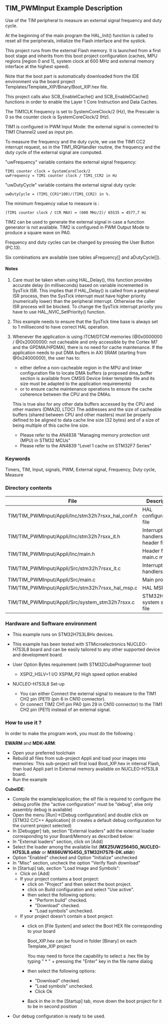 ## <b>TIM_PWMInput Example Description</b>

Use of the TIM peripheral to measure an external signal frequency and
duty cycle.

At the beginning of the main program the HAL_Init() function is called to reset
all the peripherals, initialize the Flash interface and the systick.

This project runs from the external Flash memory. It is launched from a first boot stage and inherits from this boot project
configuration (caches, MPU regions [region 0 and 1], system clock at 600 MHz and external memory interface at the highest speed).

Note that the boot part is automatically downloaded from the IDE environment via the board project Templates/Template_XIP/Binary/Boot_XIP.hex file.

This project calls also SCB_EnableICache() and SCB_EnableDCache() functions in order to enable
the Layer 1 Core Instruction and Data Caches.

The TIM1CLK frequency is set to SystemCoreClock/2 (Hz), the Prescaler is 0 so the
counter clock is SystemCoreClock/2 (Hz).

TIM1 is configured in PWM Input Mode: the external signal is connected to
TIM1 Channel2 used as input pin.

To measure the frequency and the duty cycle, we use the TIM1 CC2 interrupt request,
so in the TIM1_IRQHandler routine, the frequency and the duty cycle of the external
signal are computed.

"uwFrequency" variable contains the external signal frequency:

    TIM1 counter clock = SystemCoreClock/2
    uwFrequency = TIM1 counter clock / TIM1_CCR2 in Hz

"uwDutyCycle" variable contains the external signal duty cycle:

    uwDutyCycle = (TIM1_CCR1*100)/(TIM1_CCR2) in %.

The minimum frequency value to measure is :

    (TIM1 counter clock / CCR MAX) = (600 MHz/2)/ 65535 = 4577,7 Hz

TIM2 can be used to generate the external signal in case a function generator
is not available. TIM2 is configured in PWM Output Mode to produce a square wave on PA0.

Frequency and duty cycles can be changed by pressing the User Button (PC.13).

Six combinations are available (see tables aFrequency[] and aDutyCycle[]).

#### <b>Notes</b>

 1. Care must be taken when using HAL_Delay(), this function provides accurate delay (in milliseconds)
    based on variable incremented in SysTick ISR. This implies that if HAL_Delay() is called from
    a peripheral ISR process, then the SysTick interrupt must have higher priority (numerically lower)
    than the peripheral interrupt. Otherwise the caller ISR process will be blocked.
    To change the SysTick interrupt priority you have to use HAL_NVIC_SetPriority() function.

 2. This example needs to ensure that the SysTick time base is always set to 1 millisecond
    to have correct HAL operation.

 3. Whenever the application is using ITCM/DTCM memories (@0x0000000 / @0x20000000: not cacheable and only accessible
    by the Cortex M7 and the GPDMA/HPDMA), there is no need for cache maintenance.
    If the application needs to put DMA buffers in AXI SRAM (starting from @0x24000000), the user has to:
    - either define a non-cacheable region in the MPU and linker configuration file to locate DMA buffers
      (a proposed dma_buffer section is available from CMSIS Device linker template file and its size must
      be adapted to the application requirements)
    - or to ensure cache maintenance operations to ensure the cache coherence between the CPU and the DMAs.

    This is true also for any other data buffers accessed by the CPU and other masters (DMA2D, LTDC)
    The addresses and the size of cacheable buffers (shared between CPU and other masters)
    must be properly defined to be aligned to data cache line size (32 bytes) and of a size of being multiple
    of this cache line size.
    - Please refer to the AN4838 "Managing memory protection unit (MPU) in STM32 MCUs"
    - Please refer to the AN4839 "Level 1 cache on STM32F7 Series"

### <b>Keywords</b>

Timers, TIM, Input, signals, PWM, External signal, Frequency, Duty cycle, Measure

### <b>Directory contents</b>

File | Description
 --- | ---
  TIM/TIM_PWMInput/Appli/Inc/stm32h7rsxx_hal_conf.h  | HAL configuration file
  TIM/TIM_PWMInput/Appli/Inc/stm32h7rsxx_it.h        | Interrupt handlers header file
  TIM/TIM_PWMInput/Appli/Inc/main.h                  | Header for main.c module
  TIM/TIM_PWMInput/Appli/Src/stm32h7rsxx_it.c        | Interrupt handlers
  TIM/TIM_PWMInput/Appli/Src/main.c                  | Main program
  TIM/TIM_PWMInput/Appli/Src/stm32h7rsxx_hal_msp.c   | HAL MSP file
  TIM/TIM_PWMInput/Appli/Src/system_stm32h7rsxx.c    | STM32H7RSxx system source file


### <b>Hardware and Software environment</b>

  - This example runs on STM32H7S3L8Hx devices.

  - This example has been tested with STMicroelectronics NUCLEO-H7S3L8
    board and can be easily tailored to any other supported device
    and development board.

  - User Option Bytes requirement (with STM32CubeProgrammer tool)

    - XSPI2_HSLV=1     I/O XSPIM_P2 High speed option enabled

  - NUCLEO-H7S3L8 Set-up
    - You can either Connect the external signal to measure to the TIM1 CH2 pin (PE11) (pin 6 in CN10 connector).
    - Or connect TIM2 CH1 pin PA0 (pin 29 in CN10 connector) to the TIM1 CH2 pin (PE11) instead of an external signal.


### <b>How to use it ?</b>

In order to make the program work, you must do the following :

**EWARM** and **MDK-ARM**:

 - Open your preferred toolchain
 - Rebuild all files from sub-project Appli and load your images into memories: This sub-project will first load Boot_XIP.hex in internal Flash,
   than load Appli part in External memory available on NUCLEO-H7S3L8 board.
 - Run the example

**CubeIDE**:

 - Compile the example/application; the elf file is required to configure the debug profile (the "active configuration" must be "debug", else only assembly debug is available)
 - Open the menu [Run]->[Debug configuration] and double click on  [STM32 C/C++ Application] (it creates a default debug configuration for the current project selected)
 - In [Debugger] tab, section "External  loaders" add the external loader corresponding to your Board/Memory as described below:
 - In "External loaders" section, click on [Add]
 - Select the loader among the available list (**MX25UW25645G_NUCLEO-H7S3L8.stldr** or **MX66UW1G45G_STM32H7S78-DK.stldr**)
 - Option "Enabled" checked and Option "Initialize" unchecked
 - In "Misc" section, uncheck the option "Verify flash download"
 - In [Startup] tab, section "Load Image and Symbols":
   - Click on [Add]
   - If your project contains a boot project:
     - click on "Project" and then select the boot project.
     - click on Build configuration and select "Use active".
     - then select the following options:
       - "Perform build" checked.
       - "Download" checked.
       - "Load symbols" unchecked.
   - If your project doesn't contain a boot project:
     - click on [File System] and select the Boot HEX file corresponding to your board

        Boot_XIP.hex can be found in folder [Binary] on each Template_XIP project

        You may need to force the capability to select a .hex file by typing " * " + pressing the "Enter" key in the file name dialog

     - then select the following options:
       - "Download"      checked.
       - "Load symbols" unchecked.
       - Click Ok
     - Back in the in the [Startup] tab, move down the boot project for it to be in second position
 - Our debug configuration is ready to be used.

